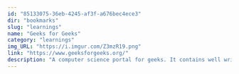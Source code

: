 ```yaml
---
id: "85133075-36eb-4245-af3f-a676bec4ece3"
dir: "bookmarks"
slug: "learnings"
name: "Geeks for Geeks"
category: "learnings"
img_URL: "https://i.imgur.com/Z3mzR19.png"
link: "https://www.geeksforgeeks.org/"
description: "A computer science portal for geeks. It contains well written, well thought and well explained computer science and programming articles, quizzes and practice/competitive programming/company interview Questions."
---
```

